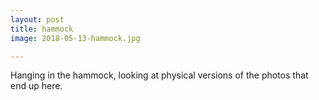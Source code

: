 ```yaml
---
layout: post
title: hammock
image: 2018-05-13-hammock.jpg

---
```


Hanging in the hammock, looking at physical versions of the photos that end up here.
